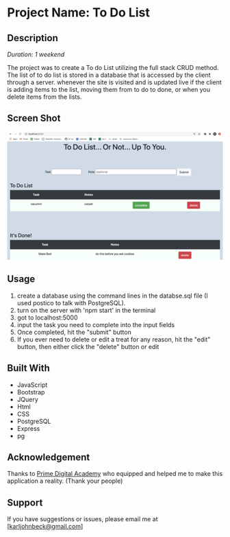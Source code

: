 
# Project Name: To Do List

## Description

_Duration: 1 weekend_

The project was to create a To do List utilizing the full stack CRUD method. The list of to do list is stored in a database that is accessed by the client through a server. whenever the site is visited and is updated live if the client is adding items to the list, moving them from to do to done, or when you delete items from the lists. 

## Screen Shot

![sample image](/sample.png)

## Usage


1. create a database using the command lines in the databse.sql file (I used postico to talk with PostgreSQL).
2. turn on the server with 'npm start' in the terminal
3. got to localhost:5000
4. input the task you need to complete into the input fields 
5. Once completed, hit the "submit" button
6. If you ever need to delete or edit a treat for any reason, hit the "edit" button, then either click the "delete" button or edit



## Built With

- JavaScript
- Bootstrap
- JQuery
- Html
- CSS
- PostgreSQL
- Express
- pg



## Acknowledgement
Thanks to [Prime Digital Academy](www.primeacademy.io) who equipped and helped me to make this application a reality. (Thank your people)

## Support
If you have suggestions or issues, please email me at [karljohnbeck@gmail.com]


